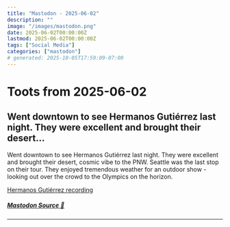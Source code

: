 ```yaml
---
title: "Mastodon - 2025-06-02"
description: ""
image: "/images/mastodon.png"
date: 2025-06-02T00:00:00Z
lastmod: 2025-06-02T00:00:00Z
tags: ["Social Media"]
categories: ["mastodon"]
# generated: 2025-10-05T17:59:09-07:00
---
```


# Toots from 2025-06-02

## Went downtown to see Hermanos Gutiérrez last night. They were excellent and brought their desert...

Went downtown to see Hermanos Gutiérrez last night. They were excellent and brought their desert, cosmic vibe to the PNW. Seattle was the last stop on their tour. They enjoyed tremendous weather for an outdoor show - looking out over the crowd to the Olympics on the horizon.

[Hermanos Gutiérrez recording ](/mastodon/media/c54e5e024f72fde9.mp4)

##### [Mastodon Source 🐘](https://hachyderm.io/@mweagle/114614227562202383)

---

